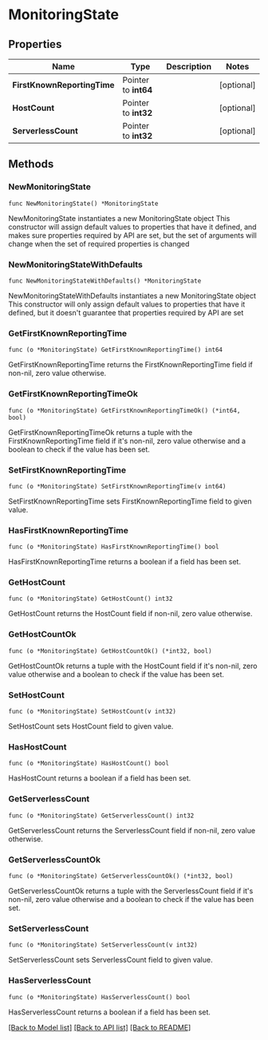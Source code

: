 # MonitoringState

## Properties

Name | Type | Description | Notes
------------ | ------------- | ------------- | -------------
**FirstKnownReportingTime** | Pointer to **int64** |  | [optional] 
**HostCount** | Pointer to **int32** |  | [optional] 
**ServerlessCount** | Pointer to **int32** |  | [optional] 

## Methods

### NewMonitoringState

`func NewMonitoringState() *MonitoringState`

NewMonitoringState instantiates a new MonitoringState object
This constructor will assign default values to properties that have it defined,
and makes sure properties required by API are set, but the set of arguments
will change when the set of required properties is changed

### NewMonitoringStateWithDefaults

`func NewMonitoringStateWithDefaults() *MonitoringState`

NewMonitoringStateWithDefaults instantiates a new MonitoringState object
This constructor will only assign default values to properties that have it defined,
but it doesn't guarantee that properties required by API are set

### GetFirstKnownReportingTime

`func (o *MonitoringState) GetFirstKnownReportingTime() int64`

GetFirstKnownReportingTime returns the FirstKnownReportingTime field if non-nil, zero value otherwise.

### GetFirstKnownReportingTimeOk

`func (o *MonitoringState) GetFirstKnownReportingTimeOk() (*int64, bool)`

GetFirstKnownReportingTimeOk returns a tuple with the FirstKnownReportingTime field if it's non-nil, zero value otherwise
and a boolean to check if the value has been set.

### SetFirstKnownReportingTime

`func (o *MonitoringState) SetFirstKnownReportingTime(v int64)`

SetFirstKnownReportingTime sets FirstKnownReportingTime field to given value.

### HasFirstKnownReportingTime

`func (o *MonitoringState) HasFirstKnownReportingTime() bool`

HasFirstKnownReportingTime returns a boolean if a field has been set.

### GetHostCount

`func (o *MonitoringState) GetHostCount() int32`

GetHostCount returns the HostCount field if non-nil, zero value otherwise.

### GetHostCountOk

`func (o *MonitoringState) GetHostCountOk() (*int32, bool)`

GetHostCountOk returns a tuple with the HostCount field if it's non-nil, zero value otherwise
and a boolean to check if the value has been set.

### SetHostCount

`func (o *MonitoringState) SetHostCount(v int32)`

SetHostCount sets HostCount field to given value.

### HasHostCount

`func (o *MonitoringState) HasHostCount() bool`

HasHostCount returns a boolean if a field has been set.

### GetServerlessCount

`func (o *MonitoringState) GetServerlessCount() int32`

GetServerlessCount returns the ServerlessCount field if non-nil, zero value otherwise.

### GetServerlessCountOk

`func (o *MonitoringState) GetServerlessCountOk() (*int32, bool)`

GetServerlessCountOk returns a tuple with the ServerlessCount field if it's non-nil, zero value otherwise
and a boolean to check if the value has been set.

### SetServerlessCount

`func (o *MonitoringState) SetServerlessCount(v int32)`

SetServerlessCount sets ServerlessCount field to given value.

### HasServerlessCount

`func (o *MonitoringState) HasServerlessCount() bool`

HasServerlessCount returns a boolean if a field has been set.


[[Back to Model list]](../README.md#documentation-for-models) [[Back to API list]](../README.md#documentation-for-api-endpoints) [[Back to README]](../README.md)



